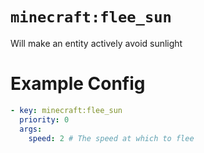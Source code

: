 # `minecraft:flee_sun`

Will make an entity actively avoid sunlight

# Example Config
```yaml
- key: minecraft:flee_sun
  priority: 0
  args:
    speed: 2 # The speed at which to flee
```